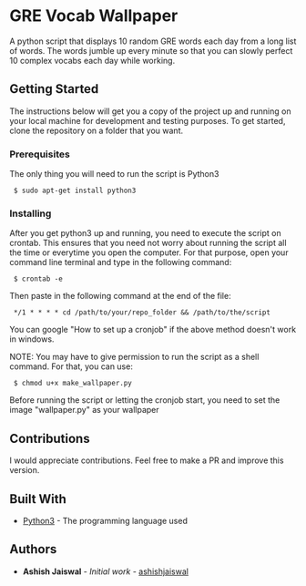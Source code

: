 # GRE Vocab Wallpaper

A python script that displays 10 random GRE words each day from a long list of words. The words jumble up every minute so that you can slowly perfect 10 complex vocabs each day while working.

## Getting Started

The instructions below will get you a copy of the project up and running on your local machine for development and testing purposes. To get started, clone the repository on a folder that you want.

### Prerequisites

The only thing you will need to run the script is Python3

```
 $ sudo apt-get install python3
```

### Installing

After you get python3 up and running, you need to execute the script on crontab. This ensures that you need not worry about running the script all the time or everytime you open the computer.
For that purpose, open your command line terminal and type in the following command:

```
 $ crontab -e
```

Then paste in the following command at the end of the file:

```
 */1 * * * * cd /path/to/your/repo_folder && /path/to/the/script
```
You can google "How to set up a cronjob" if the above method doesn't work in windows.

NOTE: You may have to give permission to run the script as a shell command. For that, you can use:

```
 $ chmod u+x make_wallpaper.py
```

Before running the script or letting the cronjob start, you need to set the image "wallpaper.py" as your wallpaper

## Contributions

I would appreciate contributions. Feel free to make a PR and improve this version.


## Built With

* [Python3](https://docs.python.org/3/) - The programming language used


## Authors

* **Ashish Jaiswal** - *Initial work* - [ashishjaiswal](http://jashish.com.np)

